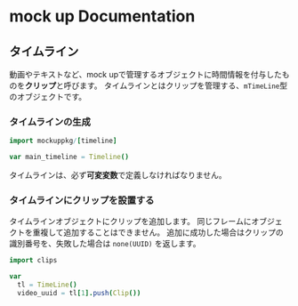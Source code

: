# mock up Documentation

## タイムライン
動画やテキストなど、mock upで管理するオブジェクトに時間情報を付与したものを**クリップ**と呼びます。
タイムラインとはクリップを管理する、`mTimeLine`型のオブジェクトです。

### タイムラインの生成

```nim
import mockuppkg/[timeline]

var main_timeline = Timeline()
```

タイムラインは、必ず**可変変数**で定義しなければなりません。

### タイムラインにクリップを設置する
タイムラインオブジェクトにクリップを追加します。
同じフレームにオブジェクトを重複して追加することはできません。
追加に成功した場合はクリップの識別番号を、失敗した場合は `none(UUID)` を返します。

```nim
import clips

var
  tl = TimeLine()
  video_uuid = tl[1].push(Clip())
```